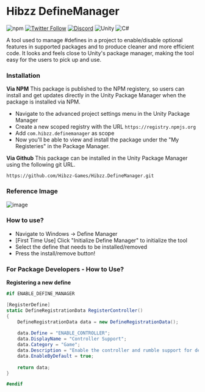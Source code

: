 # Hibzz DefineManager

![npm](https://img.shields.io/npm/dt/com.hibzz.definemanager?style=for-the-badge) [![Twitter Follow](https://img.shields.io/twitter/follow/hibzzgames?color=1a8cd8&style=for-the-badge)](https://twitter.com/hibzzgames) [![Discord](https://img.shields.io/discord/695898694083412048?color=788bd9&label=DIscord&style=for-the-badge)](https://discord.gg/tZdZFK7) ![Unity](https://img.shields.io/badge/unity-%23000000.svg?style=for-the-badge&logo=unity&logoColor=white) ![C#](https://img.shields.io/badge/c%23-%23239120.svg?style=for-the-badge&logo=c-sharp&logoColor=white)

 A tool used to manage #defines in a project to enable/disable optional features in supported packages and to produce cleaner and more efficient code. It looks and feels close to Unity's package manager, making the tool easy for the users to pick up and use.
 
 ### Installation
**Via NPM**
This package is published to the NPM registery, so users can install and get updates directly in the Unity Package Manager when the package is installed via NPM.
- Navigate to the advanced project settings menu in the Unity Package Manager
- Create a new scoped registry with the URL `https://registry.npmjs.org`
- Add `com.hibzz.definemanager` as scope
- Now you'll be able to view and install the package under the "My Registeries" in the Package Manager.

**Via Github**
This package can be installed in the Unity Package Manager using the following git URL.
```
https://github.com/Hibzz-Games/Hibzz.DefineManager.git
```

### Reference Image
![image](https://user-images.githubusercontent.com/37605842/168430623-b73c373e-3397-4b69-a818-10d610f69a4c.png)

### How to use?
- Navigate to Windows -> Define Manager
- [First Time Use] Click "Initialize Define Manager" to initialize the tool
- Select the define that needs to be installed/removed
- Press the install/remove button!

### For Package Developers - How to Use?

**Registering a new define**
```c#
#if ENABLE_DEFINE_MANAGER

[RegisterDefine]
static DefineRegistrationData RegisterController()
{
    DefineRegistrationData data = new DefineRegistrationData();
    
    data.Define = "ENABLE_CONTROLLER";
    data.DisplayName = "Controller Support";
    data.Category = "Game";
    data.Description = "Enable the controller and rumble support for devices that support Xbox controllers. ";
    data.EnableByDefault = true;
    
    return data;
}

#endif
```


